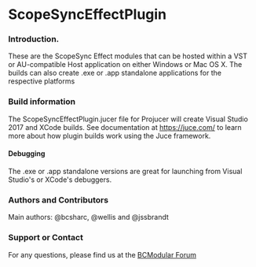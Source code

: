 ScopeSyncEffectPlugin
===================
### Introduction.
These are the ScopeSync Effect modules that can be hosted within a VST or AU-compatible Host application on either Windows or Mac OS X. The builds can also create .exe or .app standalone applications for the respective platforms

### Build information
The ScopeSyncEffectPlugin.jucer file for Projucer will create Visual Studio 2017 and XCode builds. See documentation at https://juce.com/ to learn more about how plugin builds work using the Juce framework.

#### Debugging
The .exe or .app standalone versions are great for launching from Visual Studio's or XCode's debuggers.

### Authors and Contributors
Main authors: @bcsharc, @wellis and @jssbrandt

### Support or Contact
For any questions, please find us at the [BCModular Forum](http://www.bcmodular.co.uk/forum/)
